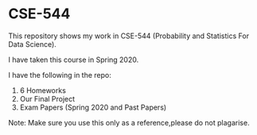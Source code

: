 # CSE-544
This repository shows my work in CSE-544 (Probability and Statistics For Data Science).

I have taken this course in Spring 2020.

I have the following in the repo:
1) 6 Homeworks
2) Our Final Project
3) Exam Papers (Spring 2020 and Past Papers)

Note: Make sure you use this only as a reference,please do not plagarise.
